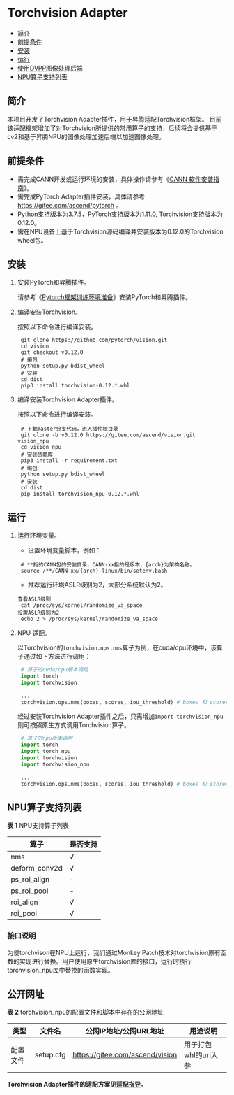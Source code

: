 # Torchvision Adapter

-   [简介]()
-   [前提条件]()
-   [安装]()
-   [运行]()
-   [使用DVPP图像处理后端]()
-   [NPU算子支持列表]()


## 简介

本项目开发了Torchvision Adapter插件，用于昇腾适配Torchvision框架。
目前该适配框架增加了对Torchvision所提供的常用算子的支持，后续将会提供基于cv2和基于昇腾NPU的图像处理加速后端以加速图像处理。

## 前提条件

- 需完成CANN开发或运行环境的安装，具体操作请参考《[CANN 软件安装指南](https://www.hiascend.com/document/detail/zh/canncommercial/601/envdeployment/instg/instg_000002.html)》。
- 需完成PyTorch Adapter插件安装，具体请参考 https://gitee.com/ascend/pytorch 。
- Python支持版本为3.7.5，PyTorch支持版本为1.11.0, Torchvision支持版本为0.12.0。
- 需在NPU设备上基于Torchvision源码编译并安装版本为0.12.0的Torchvision wheel包。


## 安装

1. 安装PyTorch和昇腾插件。

   请参考《[Pytorch框架训练环境准备](https://www.hiascend.com/document/detail/zh/ModelZoo/pytorchframework/ptes)》安装PyTorch和昇腾插件。

2. 编译安装Torchvision。

   按照以下命令进行编译安装。

   ```
    git clone https://github.com/pytorch/vision.git
    cd vision
    git checkout v0.12.0
    # 编包
    python setup.py bdist_wheel
    # 安装
    cd dist
    pip3 install torchvision-0.12.*.whl
   ```

3. 编译安装Torchvision Adapter插件。

   按照以下命令进行编译安装。

   ```
    # 下载master分支代码，进入插件根目录
    git clone -b v0.12.0 https://gitee.com/ascend/vision.git vision_npu
    cd vision_npu
    # 安装依赖库
    pip3 install -r requirement.txt
    # 编包
    python setup.py bdist_wheel
    # 安装
    cd dist
    pip install torchvision_npu-0.12.*.whl
   ```

## 运行

1. 运行环境变量。

   - 设置环境变量脚本，例如：

   ```
    # **指的CANN包的安装目录，CANN-xx指的是版本，{arch}为架构名称。
    source /**/CANN-xx/{arch}-linux/bin/setenv.bash
   ```
   - 推荐运行环境ASLR级别为2，大部分系统默认为2。
   ```
   查看ASLR级别
    cat /proc/sys/kernel/randomize_va_space
   设置ASLR级别为2
    echo 2 > /proc/sys/kernel/randomize_va_space
   ```

2. NPU 适配。

   以Torchvision的`torchvision.ops.nms`算子为例，在cuda/cpu环境中，该算子通过如下方法进行调用：

   ``` python
    # 算子的cuda/cpu版本调用
    import torch
    import torchvision
    
    ...
    torchvision.ops.nms(boxes, scores, iou_threshold) # boxes 和 scores 为 CPU/CUDA Tensor
   ```

   经过安装Torchvision Adapter插件之后，只需增加`import torchvision_npu`则可按照原生方式调用Torchvision算子。

   ```python
    # 算子的npu版本调用
    import torch
    import torch_npu
    import torchvision
    import torchvision_npu
    
    ...
    torchvision.ops.nms(boxes, scores, iou_threshold) # boxes 和 scores 为 NPU Tensor
   ```


## NPU算子支持列表

**表 1**  NPU支持算子列表

| 算子            | 是否支持 |
|---------------|------|
| nms           | √    |
| deform_conv2d | √    |
| ps_roi_align  | -    |
| ps_roi_pool   | -    |
| roi_align     | √    |
| roi_pool      | √    |

### 接口说明
为使torchvison在NPU上运行，我们通过Monkey Patch技术对torchvision原有函数的实现进行替换。用户使用原生torchvision库的接口，运行时执行torchvision_npu库中替换的函数实现。

## 公开网址
**表 2** torchvision_npu的配置文件和脚本中存在的公网地址

| 类型 | 文件名  | 公网IP地址/公网URL地址 | 用途说明 |
| ----- | --------- | ----------- | ------- |
| 配置文件 | setup.cfg | https://gitee.com/ascend/vision | 用于打包whl的url入参 |

**Torchvision Adapter插件的适配方案见[适配指导](docs/适配指导.md)。**

